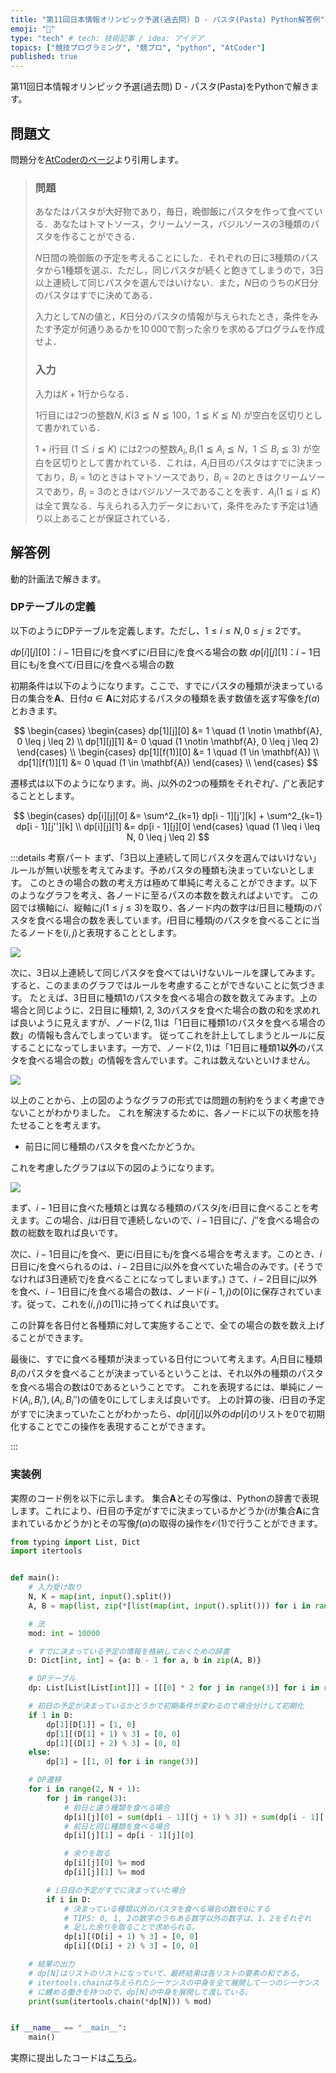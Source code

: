 ```yaml
---
title: "第11回日本情報オリンピック予選(過去問) D - パスタ(Pasta) Python解答例"
emoji: "🍝"
type: "tech" # tech: 技術記事 / idea: アイデア
topics: ["競技プログラミング", "競プロ", "python", "AtCoder"]
published: true
---
```


第11回日本情報オリンピック予選(過去問) D - パスタ(Pasta)をPythonで解きます。

## 問題文

問題分を[AtCoderのページ](https://atcoder.jp/contests/joi2012yo/tasks/joi2012yo_d)より引用します。

> ### 問題
>
> あなたはパスタが大好物であり，毎日，晩御飯にパスタを作って食べている．あなたはトマトソース，クリームソース，バジルソースの$3$種類のパスタを作ることができる．
>
> $N$日間の晩御飯の予定を考えることにした．それぞれの日に$3$種類のパスタから$1$種類を選ぶ．ただし，同じパスタが続くと飽きてしまうので，$3$日以上連続して同じパスタを選んではいけない．また，$N$日のうちの$K$日分のパスタはすでに決めてある．
>
> 入力として$N$の値と，$K$日分のパスタの情報が与えられたとき，条件をみたす予定が何通りあるかを$10\,000$で割った余りを求めるプログラムを作成せよ．
>
> ### 入力
>
> 入力は$K + 1$行からなる．
>
> $1$行目には$2$つの整数$N, K$($3 \leqq N \leqq 100$，$1 \leqq K \leqq N$) が空白を区切りとして書かれている．
>
> $1 + i$行目 ($1 \leqq i \leqq K$) には$2$つの整数$A_i, B_i$($1 \leqq A_i \leqq N$，$1 \leqq B_i \leqq 3$) が空白を区切りとして書かれている．これは，$A_i$日目のパスタはすでに決まっており，$B_i = 1$のときはトマトソースであり，$B_i = 2$のときはクリームソースであり，$B_i = 3$のときはバジルソースであることを表す．$A_i$($1 \leqq i \leqq K$) は全て異なる．与えられる入力データにおいて，条件をみたす予定は$1$通り以上あることが保証されている．

## 解答例

動的計画法で解きます。

### DPテーブルの定義

以下のようにDPテーブルを定義します。ただし、$1 \leq i \leq N, 0 \leq j \leq 2$です。

$dp[i][j][0]$：$i - 1$日目に$j$を食べずに$i$日目に$j$を食べる場合の数
$dp[i][j][1]$：$i - 1$日目にも$j$を食べて$i$日目に$j$を食べる場合の数

初期条件は以下のようになります。ここで、すでにパスタの種類が決まっている日の集合を$\mathbf{A}$、日付$a \in \mathbf{A}$に対応するパスタの種類を表す数値を返す写像を$f(a)$とおきます。

$$
\begin{cases}
    \begin{cases}
    dp[1][j][0] &= 1 \quad (1 \notin \mathbf{A}, 0 \leq j \leq 2) \\
    dp[1][j][1] &= 0 \quad (1 \notin \mathbf{A}, 0 \leq j \leq 2)
    \end{cases} \\
    \begin{cases}
    dp[1][f(1)][0] &= 1 \quad (1 \in \mathbf{A}) \\
    dp[1][f(1)][1] &= 0 \quad (1 \in \mathbf{A})
    \end{cases} \\
\end{cases}
$$

遷移式は以下のようになります。尚、$j$以外の2つの種類をそれぞれ$j'$、$j''$と表記することとします。

$$
\begin{cases}
dp[i][j][0] &= \sum^2_{k=1} dp[i - 1][j'][k] + \sum^2_{k=1} dp[i - 1][j''][k] \\
dp[i][j][1] &= dp[i - 1][j][0]
\end{cases}
\quad (1 \leq i \leq N, 0 \leq j \leq 2)
$$

:::details 考察パート
まず、「3日以上連続して同じパスタを選んではいけない」ルールが無い状態を考えてみます。予めパスタの種類も決まっていないとします。
このときの場合の数の考え方は極めて単純に考えることができます。以下のようなグラフを考え、各ノードに至るパスの本数を数えればよいです。
この図では横軸に$i$、縦軸に$j (1 \leq j \leq 3)$を取り、各ノード内の数字は$i$日目に種類$j$のパスタを食べる場合の数を表しています。$i$日目に種類$j$のパスタを食べることに当たるノードを$(i, j)$と表現することとします。

![](/images/685c9a991d4e61/2022-07-07-21-17-48.png)

次に、3日以上連続して同じパスタを食べてはいけないルールを課してみます。すると、このままのグラフではルールを考慮することができないことに気づきます。
たとえば、3日目に種類1のパスタを食べる場合の数を数えてみます。上の場合と同じように、2日目に種類1, 2, 3のパスタを食べた場合の数の和を求めれば良いように見えますが、ノード$(2, 1)$は「1日目に種類1のパスタを食べる場合の数」の情報も含んでしまっています。
従ってこれを計上してしまうとルールに反することになってしまいます。一方で、ノード$(2, 1)$は「1日目に種類1**以外**のパスタを食べる場合の数」の情報を含んでいます。これは数えないといけません。

![](/images/685c9a991d4e61/2022-07-07-21-24-14.png)

以上のことから、上の図のようなグラフの形式では問題の制約をうまく考慮できないことがわかりました。
これを解決するために、各ノードに以下の状態を持たせることを考えます。

- 前日に同じ種類のパスタを食べたかどうか。

これを考慮したグラフは以下の図のようになります。

![](/images/685c9a991d4e61/2022-07-07-21-45-48.png)

まず、$i - 1$日目に食べた種類とは異なる種類のパスタ$j$を$i$日目に食べることを考えます。この場合、$j$は$i$日目で連続しないので、$i - 1$日目に$j'$、$j''$を食べる場合の数の総数を取れば良いです。

次に、$i - 1$日目に$j$を食べ、更に$i$日目にも$j$を食べる場合を考えます。このとき、$i$日目に$j$を食べられるのは、$i - 2$日目に$j$以外を食べていた場合のみです。(そうでなければ3日連続で$j$を食べることになってしまいます。)
さて、$i - 2$日目に$j$以外を食べ、$i - 1$日目に$j$を食べる場合の数は、ノード$(i - 1, j)$の$[0]$に保存されています。従って、これを$(i, j)$の[1]に持ってくれば良いです。

この計算を各日付と各種類に対して実施することで、全ての場合の数を数え上げることができます。

最後に、すでに食べる種類が決まっている日付について考えます。$A_i$日目に種類$B_i$のパスタを食べることが決まっているということは、それ以外の種類のパスタを食べる場合の数は0であるということです。
これを表現するには、単純にノード$(A_i, B_{i}'), (A_i, B_{i}'')$の値を0にしてしまえば良いです。
上の計算の後、$i$日目の予定がすでに決まっていたことがわかったら、$dp[i][j]$以外の$dp[i]$のリストを0で初期化することでこの操作を表現することができます。

:::

### 実装例

実際のコード例を以下に示します。
集合$\mathbf{A}$とその写像は、Pythonの辞書で表現します。これにより、$i$日目の予定がすでに決まっているかどうか($i$が集合$\mathbf{A}$に含まれているかどうか)とその写像$f(a)$の取得の操作を$\mathcal{O}(1)$で行うことができます。

```python:d.py
from typing import List, Dict
import itertools


def main():
    # 入力受け取り
    N, K = map(int, input().split())
    A, B = map(list, zip(*[list(map(int, input().split())) for i in range(K)]))

    # 法
    mod: int = 10000

    # すでに決まっている予定の情報を格納しておくための辞書
    D: Dict[int, int] = {a: b - 1 for a, b in zip(A, B)}

    # DPテーブル
    dp: List[List[List[int]]] = [[[0] * 2 for j in range(3)] for i in range(N + 1)]

    # 初日の予定が決まっているかどうかで初期条件が変わるので場合分けして初期化
    if 1 in D:
        dp[1][D[1]] = [1, 0]
        dp[1][(D[1] + 1) % 3] = [0, 0]
        dp[1][(D[1] + 2) % 3] = [0, 0]
    else:
        dp[1] = [[1, 0] for i in range(3)]

    # DP遷移
    for i in range(2, N + 1):
        for j in range(3):
            # 前日と違う種類を食べる場合
            dp[i][j][0] = sum(dp[i - 1][(j + 1) % 3]) + sum(dp[i - 1][(j + 2) % 3])
            # 前日と同じ種類を食べる場合
            dp[i][j][1] = dp[i - 1][j][0]

            # 余りを取る
            dp[i][j][0] %= mod
            dp[i][j][1] %= mod

        # i日目の予定がすでに決まっていた場合
        if i in D:
            # 決まっている種類以外のパスタを食べる場合の数を0にする
            # TIPS: 0, 1, 2の数字のうちある数字以外の数字は、1、2をそれぞれ
            # 足した余りを取ることで求められる。
            dp[i][(D[i] + 1) % 3] = [0, 0]
            dp[i][(D[i] + 2) % 3] = [0, 0]

    # 結果の出力
    # dp[N]はリストのリストになっていて、最終結果は各リストの要素の和である。
    # itertools.chainは与えられたシーケンスの中身を全て展開して一つのシーケンス
    # に纏める働きを持つので、dp[N]の中身を展開して渡している。
    print(sum(itertools.chain(*dp[N])) % mod)


if __name__ == "__main__":
    main()

```

実際に提出したコードは[こちら](https://atcoder.jp/contests/joi2012yo/submissions/33041468)。
